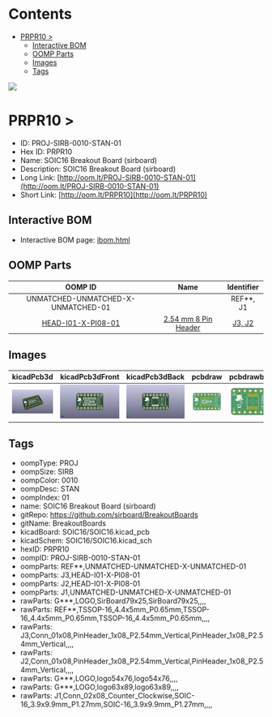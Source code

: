 



Contents
========

* [PRPR10 > ](#prpr10--)
	* [Interactive BOM](#interactive-bom)
	* [OOMP Parts](#oomp-parts)
	* [Images](#images)
	* [Tags](#tags)
  
![][im]
# PRPR10 > 

- ID: PROJ-SIRB-0010-STAN-01
- Hex ID: PRPR10
- Name: SOIC16 Breakout Board (sirboard)
- Description: SOIC16 Breakout Board (sirboard)
- Long Link: [http://oom.lt/PROJ-SIRB-0010-STAN-01](http://oom.lt/PROJ-SIRB-0010-STAN-01)
- Short Link: [http://oom.lt/PRPR10](http://oom.lt/PRPR10)

## Interactive BOM

- Interactive BOM page: [ibom.html](https://htmlpreview.github.io/?https://github.com/oomlout/oomlout_OOMP_projects/blob/main/PROJ-SIRB-0010-STAN-01/kicad/bom/ibom.html)

## OOMP Parts
  

|OOMP ID|Name|Identifier|
| :---: | :---: | :---: |
|UNMATCHED-UNMATCHED-X-UNMATCHED-01||REF**, J1|
|[HEAD-I01-X-PI08-01](https://github.com/oomlout/oomlout_OOMP_parts/tree/main/HEAD-I01-X-PI08-01/)|[2.54 mm 8 Pin Header](https://github.com/oomlout/oomlout_OOMP_parts/tree/main/HEAD-I01-X-PI08-01/)|[J3, J2](https://github.com/oomlout/oomlout_OOMP_parts/tree/main/HEAD-I01-X-PI08-01/)|

## Images
  
  

|kicadPcb3d|kicadPcb3dFront|kicadPcb3dBack|pcbdraw|pcbdrawback|
| :---: | :---: | :---: | :---: | :---: |
|[![kicadPcb3d](kicadPcb3d_140.png)](kicadPcb3d.png)|[![kicadPcb3dFront](kicadPcb3dFront_140.png)](kicadPcb3dFront.png)|[![kicadPcb3dBack](kicadPcb3dBack_140.png)](kicadPcb3dBack.png)|[![pcbdraw](pcbdraw_140.png)](pcbdraw.png)|[![pcbdrawback](pcbdrawBack_140.png)](pcbdrawBack.png)|

## Tags

- oompType: PROJ
- oompSize: SIRB
- oompColor: 0010
- oompDesc: STAN
- oompIndex: 01
- name: SOIC16 Breakout Board (sirboard)
- gitRepo: https://github.com/sirboard/BreakoutBoards
- gitName: BreakoutBoards
- kicadBoard: SOIC16/SOIC16.kicad_pcb
- kicadSchem: SOIC16/SOIC16.kicad_sch
- hexID: PRPR10
- oompID: PROJ-SIRB-0010-STAN-01
- oompParts: REF**,UNMATCHED-UNMATCHED-X-UNMATCHED-01
- oompParts: J3,HEAD-I01-X-PI08-01
- oompParts: J2,HEAD-I01-X-PI08-01
- oompParts: J1,UNMATCHED-UNMATCHED-X-UNMATCHED-01
- rawParts: G***,LOGO,SirBoard79x25,SirBoard79x25,,,,
- rawParts: REF**,TSSOP-16_4.4x5mm_P0.65mm,TSSOP-16_4.4x5mm_P0.65mm,TSSOP-16_4.4x5mm_P0.65mm,,,,
- rawParts: J3,Conn_01x08,PinHeader_1x08_P2.54mm_Vertical,PinHeader_1x08_P2.54mm_Vertical,,,,
- rawParts: J2,Conn_01x08,PinHeader_1x08_P2.54mm_Vertical,PinHeader_1x08_P2.54mm_Vertical,,,,
- rawParts: G***,LOGO,logo54x76,logo54x76,,,,
- rawParts: G***,LOGO,logo63x89,logo63x89,,,,
- rawParts: J1,Conn_02x08_Counter_Clockwise,SOIC-16_3.9x9.9mm_P1.27mm,SOIC-16_3.9x9.9mm_P1.27mm,,,,



[im]: kicadPcb3d_450.png
